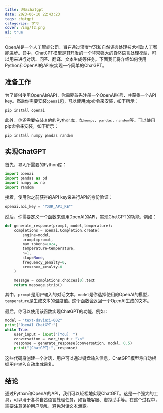 ```yaml
---
title: 浅玩chatgpt
date: 2023-06-10 22:43:23
tags: chatgpt
categories: 学习
cover: /img/f2.png
ai: true
---
```

OpenAI是一个人工智能公司，旨在通过深度学习和自然语言处理技术推动人工智能进步。其中，ChatGPT模型是其开发的一个非常强大的自然语言处理模型，可以用来进行对话、问答、翻译、文本生成等任务。下面我们将介绍如何使用Python和OpenAI的API来实现一个简单的ChatGPT。

## 准备工作

为了能够使用OpenAI的API，你需要首先注册一个OpenAI账号，并获得一个API key。然后你需要安装`openai`包，可以使用pip命令来安装，如下所示：

```
pip install openai
```

此外，你还需要安装其他的Python库，如`numpy`、`pandas`、`random`等。可以使用pip命令来安装，如下所示：

```
pip install numpy pandas random
```

## 实现ChatGPT

首先，导入所需要的Python库：

```python
import openai
import pandas as pd
import numpy as np
import random
```

接着，使用你之前获得的API key来进行API的身份验证：

```python
openai.api_key = "YOUR_API_KEY"
```

然后，你需要定义一个函数来调用OpenAI的API，实现ChatGPT的功能。例如：

```python
def generate_response(prompt, model,temperature):
    completions = openai.Completion.create(
        engine=model,
        prompt=prompt,
        max_tokens=1024,
        temperature=temperature,
        n=1,
        stop=None,
        frequency_penalty=0,
        presence_penalty=0
    )

    message = completions.choices[0].text
    return message.strip()
```

其中，`prompt`是用户输入的对话文本，`model`是你选择使用的OpenAI的模型，`temperature`是生成文本的温度值。这个函数会返回一个OpenAI生成的文本。

最后，你可以使用该函数实现ChatGPT的功能。例如：

```python
model = "text-davinci-002"
print("OpenAI ChatGPT:")
while True:
    user_input = input("[You]: ")
    conversation = user_input + "\n"
    response = generate_response(conversation, model, 0.5)
    print("[ChatGPT]:", response)
```

这些代码将创建一个对话，用户可以通过键盘输入信息，ChatGPT模型将自动根据用户输入自动生成回复。

## 结论

通过Python和OpenAI的API，我们可以轻松地实现ChatGPT。这是一个强大的工具，可以用于各种自然语言处理任务，如智能客服、虚拟助手等。在这个过程中，需要注意保护用户隐私，避免对话文本泄露。
